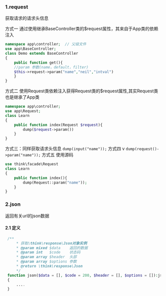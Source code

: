 
### 1.request
获取请求的请求头信息

方式一 通过使用继承BaseController类的$request属性，其来自于App类的依赖注入
```php
namespace app\controller;  // 父级文件
use app\BaseController;
class Demo extends BaseController
{
    public function get(){
    //param 参数(name，default，filter)
    $this->request->param("name","neil","intval")
    }
}
```
方式二 使用Request类依赖注入获得Request类的$request属性,其实Request类也是继承了App类
```php
namespace app\controller;
use app\Request;
class Learn
{
    public function index(Request $request){
        dump($request->param())
    }
}
```
方式三：同样获取请求头信息
 `dump(input("name"));`
方式四 v
`dump(request()->param("name"));`
方式五 使用源码
```php
use think\facade\Request
class Learn
{
    public function index(){
        dump(Request::param("name"));
    }
}
```

### 2.json 
返回有关url的json数据

#### 2.1 定义
```php
 /**
     * 获取\think\response\Json对象实例
     * @param mixed $data    返回的数据
     * @param int   $code    状态码
     * @param array $header  头部
     * @param array $options 参数
     * @return \think\response\Json
     */
 function json($data = [], $code = 200, $header = [], $options = []):json
 {
     ....
 }



```
